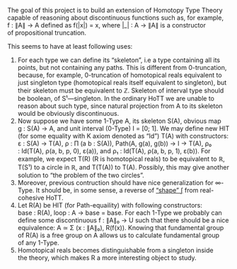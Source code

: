 The goal of this project is to build an extension of Homotopy Type Theory capable of reasoning about discontinuous functions
such as, for example, f : ∥A∥ → A defined as f(|x|) = x, where |_| : A → ∥A∥ is a constructor of propositional truncation.

This seems to have at least following uses:
1. For each type we can define its “skeleton”, i.e a type containing all its points, but not containing any paths.
This is different from 0-truncation, because, for example, 0-truncation of homotopical reals equivalent to just singleton type
(homotopical reals itself equivalent to singleton), but their skeleton must be equivalent to ℤ.
Skeleton of interval type should be boolean, of S¹—singleton. In the ordinary HoTT we are unable to reason about such type,
since natural projection from A to its skeleton would be obviously discontinuous.
2. Now suppose we have some 1-Type A, its skeleton S(A), obvious map g : S(A) → A, and unit interval (0-Type) I = [0; 1].
We may define new HIT (for some equality with K axiom denoted as “Id”) T(A) with constructors:
ε : S(A) → T(A), ρ : Π (a b : S(A)), Path(A, g(a), g(b)) → I → T(A), ρ₀ : Id(T(A), ρ(a, b, p, 0), ε(a)), and ρ₁ : Id(T(A), ρ(a, b, p, 1), ε(b)).
For example, we expect T(R) (R is homotopical reals) to be equivalent to ℝ, T(S¹) to a circle in ℝ, and T(T(A)) to T(A).
Possibly, this may give another solution to “the problem of the two circles”.
3. Moreover, previous contruction should have nice generalization for ∞-Type. It should be, in some sense,
a reverse of [“shape” ʃ](https://homotopytypetheory.org/2015/09/25/realcohesion/) from real-cohesive HoTT.
4. Let R(A) be HIT (for Path-equaility) with following constructors: base : R(A), loop : A → base = base. For each 1-Type we probably can define some discontinuous f : ∥A∥₀ → U such that there should be a nice equivalence: A ≃ Σ (x : ∥A∥₀), R(f(x)). Knowing that fundamental group of R(A) is a free group on A allows us to calculate fundamental group of any 1-Type.
5. Homotopical reals becomes distinguishable from a singleton inside the theory, which makes R a more interesting object to study.